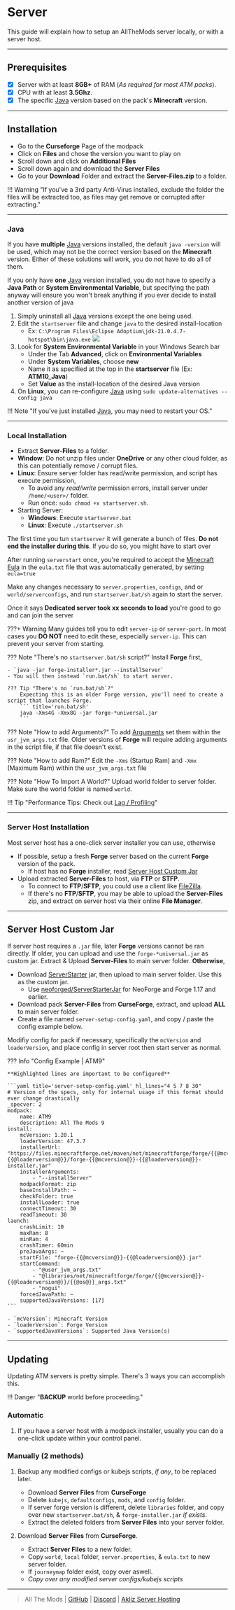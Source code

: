 # Server

This guide will explain how to setup an AllTheMods server locally, or with a server host.

---

## Prerequisites

- [x] Server with at least **8GB+** of RAM (*As required for most ATM packs*).
- [x] CPU with at least **3.5Ghz**.
- [x] The specific [Java](../java.md) version based on the pack's **Minecraft** version.

---

## Installation

- Go to the **Curseforge** Page of the modpack
- Click on **Files** and chose the version you want to play on
- Scroll down and click on **Additional Files**
- Scroll down again and download the **Server Files**
- Go to your **Download** Folder and extract the **Server-Files.zip** to a folder.

!!! Warning "If you've a 3rd party Anti-Virus installed, exclude the folder the files will be extracted too, as files may get remove or corrupted after extracting."

---

### Java

If you have **multiple** [Java](../java.md) versions installed, the default `java -version` will be used, which may not be the correct version based on the **Minecraft** version. Either of these solutions will work, you do not have to do all of them.

If you only have **one** [Java](../java.md) version installed, you do not have to specify a **Java Path** or **System Environmental Variable**, but specifying the path anyway will ensure you won't break anything if you ever decide to install another version of java

1. Simply uninstall all [Java](../java.md) versions except the one being used.
2. Edit the `startserver` file and change `java` to the desired install-location
    - Ex: `C:\Program Files\Eclipse Adoptium\jdk-21.0.4.7-hotspot\bin\java.exe`
    ![](../img/setJava.png)
3. Look for **System Environmental Variable** in your Windows Search bar
    - Under the Tab **Advanced**, click on **Environmental Variables**
    - Under **System Variables**, choose **new**
    - Name it as specified at the top in the **startserver** file (Ex: **ATM10_Java**)
    - Set **Value** as the install-location of the desired Java version
4. On **Linux**, you can re-configure [Java](../java.md) using `sudo update-alternatives --config java`


!!! Note "If you've just installed [Java](../java.md), you may need to restart your OS."

---

### Local Installation

- Extract **Server-Files** to a folder.
- **Window**: Do not unzip files under **OneDrive** or any other cloud folder, as this can potentially remove / corrupt files.
- **Linux**: Ensure server folder has read/write permission, and script has execute permission,
    - To avoid any _read/write_ permission errors, install server under `/home/<user>/` folder.
    - Run once: `sudo chmod +x startserver.sh`.
- Starting Server:
    - **Windows**: Execute `startserver.bat`
    - **Linux**: Execute `./startserver.sh`

The first time you tun `startserver` it will generate a bunch of files. **Do not end the installer during this**. If you do so, you might have to start over

After running `serverstart` once, you're required to accept the [Minecraft Eula](https://www.minecraft.net/en-us/eula) in the `eula.txt` file that was automatically generated, by setting `eula=true`

Make any changes necessary to `server.properties`, `configs`, and or `world/serverconfigs`, and run `startserver.bat/sh` again to start the server.

Once it says **Dedicated server took xx seconds to load** you're good to go and can join the server

???+ Warning
    Many guides tell you to edit `server-ip` or `server-port`. In most cases you **DO NOT** need to edit these, especially `server-ip`. This can prevent your server from starting.

??? Note "There's no `startserver.bat/sh` script?"
    Install **Forge** first,

    - `java -jar forge-installer*.jar --installServer`
    - You will then instead `run.bat/sh` to start server.

    ??? Tip "There's no `run.bat/sh`?"
        Expecting this is an older Forge version, you'll need to create a script that launches Forge.
        ``` title='run.bat/sh'
        java -Xms4G -Xmx8G -jar forge-*universal.jar
        ```

??? Note "How to add Arguments?"
    To add [Arguments](../java.md#java-arguments) set them within the `usr_jvm_args.txt` file. Older versions of **Forge** will require adding arguments in the script file, if that file doesn't exist.

??? Note "How to add Ram?"
    Edit the `-Xms` (Startup Ram) and `-Xmx` (Maximum Ram) within the `usr_jvm_args.txt` file

??? Note "How To Import A World?"
    Upload world folder to server folder. Make sure the world folder is named `world`.

!!! Tip "Performance Tips: Check out [Lag / Profiling](../lag.md)"

---

### Server Host Installation

Most server host has a one-click server installer you can use, otherwise

- If possible, setup a fresh **Forge** server based on the current **Forge** version of the pack.
    - If host has no **Forge** installer, read [Server Host Custom Jar](#server-host-custom-jar)
- Upload extracted **Server-Files** to host, via **FTP** or **STFP**.
    - To connect to **FTP**/**SFTP**, you could use a client like [FileZilla](https://filezilla-project.org/).
    - If there's no **FTP**/**SFTP**, you may be able to upload the **Server-Files** zip, and extract on server host via their online **File Manager**.


---

## Server Host Custom Jar

If server host requires a `.jar` file, later **Forge** versions cannot be ran directly. If older, you can upload and use the `forge-*universal.jar` as custom jar. Extract & Upload **Server-Files** to main server folder. **Otherwise**,

- Download [ServerStarter](https://github.com/BloodyMods/ServerStarter/releases) jar, then upload to main server folder. Use this as the custom jar.
	- Use [neoforged/ServerStarterJar](https://github.com/neoforged/ServerStarterJar) for NeoForge and Forge 1.17 and earlier.
- Download pack **Server-Files** from **CurseForge**, extract, and upload **ALL** to main server folder.
- Create a file named `server-setup-config.yaml`, and copy / paste the config example below.

Modifiy config for pack if necessary, specifically the `mcVersion` and `loaderVersion`, and place config in server root then start server as normal.

??? Info "Config Example | ATM9"

    **Highlighted lines are important to be configured**

    ```yaml title='server-setup-config.yaml' hl_lines="4 5 7 8 30"
    # Version of the specs, only for internal usage if this format should ever change drastically
    _specver: 2
    modpack:
        name: ATM9
        description: All The Mods 9
    install:
        mcVersion: 1.20.1
        loaderVersion: 47.3.7
        installerUrl: "https://files.minecraftforge.net/maven/net/minecraftforge/forge/{{@mcversion@}}-{{@loaderversion@}}/forge-{{@mcversion@}}-{{@loaderversion@}}-installer.jar"
        installerArguments:
            - "--installServer"
        modpackFormat: zip
        baseInstallPath: ~
        checkFolder: true
        installLoader: true
        connectTimeout: 30
        readTimeout: 30
    launch:
        crashLimit: 10
        maxRam: 8
        minRam: 4
        crashTimer: 60min
        preJavaArgs: ~
        startFile: "forge-{{@mcversion@}}-{{@loaderversion@}}.jar"
        startCommand:
            - "@user_jvm_args.txt"
            - "@libraries/net/minecraftforge/forge/{{@mcversion@}}-{{@loaderversion@}}/{{@os@}}_args.txt"
            - "nogui"
        forcedJavaPath: ~
        supportedJavaVersions: [17]
    ```

    - `mcVersion`: Minecraft Version
    - `loaderVersion`: Forge Version
    - `supportedJavaVersions`: Supported Java Version(s)

---

## Updating

Updating ATM servers is pretty simple. There's 3 ways you can accomplish this.

!!! Danger "**BACKUP** world before proceeding."

### **Automatic**

1. If you have a server host with a modpack installer, usually you can do a one-click update within your control panel.

### **Manually** (2 methods)

1. Backup any modified configs or kubejs scripts, _if any_, to be replaced later.
    - Download **Server Files** from **CurseForge**
    - Delete `kubejs`, `defaultconfigs`, `mods`, and `config` folder.
    - If server forge version is different, delete `libraries` folder, and copy over new `startserver.bat/sh`, & `forge-installer.jar` _if exists_.
    - Extract the deleted folders from **Server Files** into your server folder.

2. Download **Server Files** from **CurseForge**.
    - Extract **Server Files** to a new folder.
    - Copy `world`, `local` folder, `server.properties`, & `eula.txt` to new server folder.
    - If `journeymap` folder exist, copy over aswell.
    - _Copy over any modified server configs/kubejs scripts_

---

> All The Mods | [GitHub](https://github.com/AllTheMods) | [Discord](https://discord.com/invite/allthemods) | [Akliz Server Hosting](https://www.akliz.net/allthemods)

